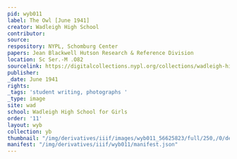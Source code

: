 ```yaml
---
pid: wyb011
label: The Owl [June 1941]
creator: Wadleigh High School
contributor:
source:
respository: NYPL, Schomburg Center
papers: Jean Blackwell Hutson Research & Reference Division
location: Sc Ser.-M .O82
sourcelink: https://digitalcollections.nypl.org/collections/wadleigh-high-school-yearbooks#/?tab=navigation
publisher:
_date: June 1941
rights:
_tags: 'student writing, photographs '
_type: image
site: wad
school: Wadleigh High School for Girls
order: '11'
layout: wyb
collection: yb
thumbnail: "/img/derivatives/iiif/images/wyb011_56625823/full/250,/0/default.jpg"
manifest: "/img/derivatives/iiif/wyb011/manifest.json"
---
```


